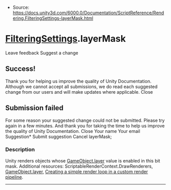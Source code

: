 * Source: https://docs.unity3d.com/6000.0/Documentation/ScriptReference/Rendering.FilteringSettings-layerMask.html

#  [FilteringSettings](https://docs.unity3d.com/6000.0/Documentation/ScriptReference/Rendering.FilteringSettings.html).layerMask
Leave feedback
Suggest a change
## Success!
Thank you for helping us improve the quality of Unity Documentation. Although we cannot accept all submissions, we do read each suggested change from our users and will make updates where applicable.
Close
## Submission failed
For some reason your suggested change could not be submitted. Please <a>try again</a> in a few minutes. And thank you for taking the time to help us improve the quality of Unity Documentation.
Close
Your name Your email Suggestion* Submit suggestion
Cancel
layerMask; 
### Description
Unity renders objects whose [GameObject.layer](https://docs.unity3d.com/6000.0/Documentation/ScriptReference/GameObject-layer.html) value is enabled in this bit mask.
Additional resources: ScriptableRenderContext.DrawRenderers, [GameObject.layer](https://docs.unity3d.com/6000.0/Documentation/ScriptReference/GameObject-layer.html), [Creating a simple render loop in a custom render pipeline](https://docs.unity3d.com/6000.0/Documentation/Manual/srp-creating-simple-render-loop.html).
* * *
